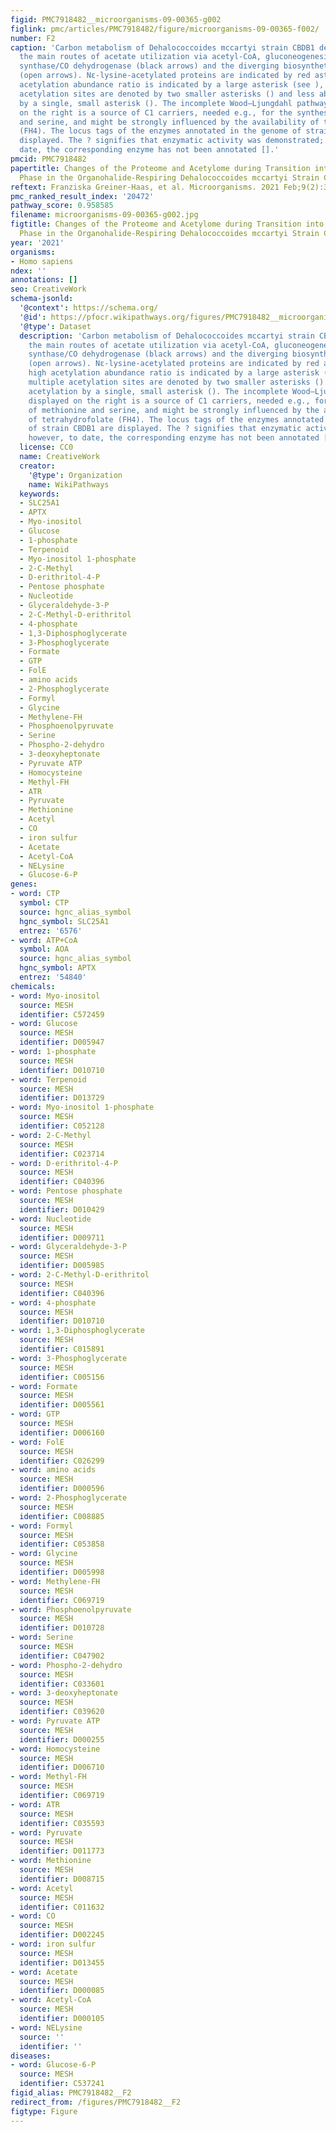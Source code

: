 ```yaml
---
figid: PMC7918482__microorganisms-09-00365-g002
figlink: pmc/articles/PMC7918482/figure/microorganisms-09-00365-f002/
number: F2
caption: 'Carbon metabolism of Dehalococcoides mccartyi strain CBDB1 demonstrating
  the main routes of acetate utilization via acetyl-CoA, gluconeogenesis, and acetyl-CoA
  synthase/CO dehydrogenase (black arrows) and the diverging biosynthetic pathways
  (open arrows). Nε-lysine-acetylated proteins are indicated by red asterisks: A high
  acetylation abundance ratio is indicated by a large asterisk (see ), while multiple
  acetylation sites are denoted by two smaller asterisks () and less abundant acetylation
  by a single, small asterisk (). The incomplete Wood–Ljungdahl pathway displayed
  on the right is a source of C1 carriers, needed e.g., for the synthesis of methionine
  and serine, and might be strongly influenced by the availability of tetrahydrofolate
  (FH4). The locus tags of the enzymes annotated in the genome of strain CBDB1 are
  displayed. The ? signifies that enzymatic activity was demonstrated; however, to
  date, the corresponding enzyme has not been annotated [].'
pmcid: PMC7918482
papertitle: Changes of the Proteome and Acetylome during Transition into the Stationary
  Phase in the Organohalide-Respiring Dehalococcoides mccartyi Strain CBDB1.
reftext: Franziska Greiner-Haas, et al. Microorganisms. 2021 Feb;9(2):365.
pmc_ranked_result_index: '20472'
pathway_score: 0.958585
filename: microorganisms-09-00365-g002.jpg
figtitle: Changes of the Proteome and Acetylome during Transition into the Stationary
  Phase in the Organohalide-Respiring Dehalococcoides mccartyi Strain CBDB1
year: '2021'
organisms:
- Homo sapiens
ndex: ''
annotations: []
seo: CreativeWork
schema-jsonld:
  '@context': https://schema.org/
  '@id': https://pfocr.wikipathways.org/figures/PMC7918482__microorganisms-09-00365-g002.html
  '@type': Dataset
  description: 'Carbon metabolism of Dehalococcoides mccartyi strain CBDB1 demonstrating
    the main routes of acetate utilization via acetyl-CoA, gluconeogenesis, and acetyl-CoA
    synthase/CO dehydrogenase (black arrows) and the diverging biosynthetic pathways
    (open arrows). Nε-lysine-acetylated proteins are indicated by red asterisks: A
    high acetylation abundance ratio is indicated by a large asterisk (see ), while
    multiple acetylation sites are denoted by two smaller asterisks () and less abundant
    acetylation by a single, small asterisk (). The incomplete Wood–Ljungdahl pathway
    displayed on the right is a source of C1 carriers, needed e.g., for the synthesis
    of methionine and serine, and might be strongly influenced by the availability
    of tetrahydrofolate (FH4). The locus tags of the enzymes annotated in the genome
    of strain CBDB1 are displayed. The ? signifies that enzymatic activity was demonstrated;
    however, to date, the corresponding enzyme has not been annotated [].'
  license: CC0
  name: CreativeWork
  creator:
    '@type': Organization
    name: WikiPathways
  keywords:
  - SLC25A1
  - APTX
  - Myo-inositol
  - Glucose
  - 1-phosphate
  - Terpenoid
  - Myo-inositol 1-phosphate
  - 2-C-Methyl
  - D-erithritol-4-P
  - Pentose phosphate
  - Nucleotide
  - Glyceraldehyde-3-P
  - 2-C-Methyl-D-erithritol
  - 4-phosphate
  - 1,3-Diphosphoglycerate
  - 3-Phosphoglycerate
  - Formate
  - GTP
  - FolE
  - amino acids
  - 2-Phosphoglycerate
  - Formyl
  - Glycine
  - Methylene-FH
  - Phosphoenolpyruvate
  - Serine
  - Phospho-2-dehydro
  - 3-deoxyheptonate
  - Pyruvate ATP
  - Homocysteine
  - Methyl-FH
  - ATR
  - Pyruvate
  - Methionine
  - Acetyl
  - CO
  - iron sulfur
  - Acetate
  - Acetyl-CoA
  - NELysine
  - Glucose-6-P
genes:
- word: СТР
  symbol: CTP
  source: hgnc_alias_symbol
  hgnc_symbol: SLC25A1
  entrez: '6576'
- word: АТР+СоA
  symbol: AOA
  source: hgnc_alias_symbol
  hgnc_symbol: APTX
  entrez: '54840'
chemicals:
- word: Myo-inositol
  source: MESH
  identifier: C572459
- word: Glucose
  source: MESH
  identifier: D005947
- word: 1-phosphate
  source: MESH
  identifier: D010710
- word: Terpenoid
  source: MESH
  identifier: D013729
- word: Myo-inositol 1-phosphate
  source: MESH
  identifier: C052128
- word: 2-C-Methyl
  source: MESH
  identifier: C023714
- word: D-erithritol-4-P
  source: MESH
  identifier: C040396
- word: Pentose phosphate
  source: MESH
  identifier: D010429
- word: Nucleotide
  source: MESH
  identifier: D009711
- word: Glyceraldehyde-3-P
  source: MESH
  identifier: D005985
- word: 2-C-Methyl-D-erithritol
  source: MESH
  identifier: C040396
- word: 4-phosphate
  source: MESH
  identifier: D010710
- word: 1,3-Diphosphoglycerate
  source: MESH
  identifier: C015891
- word: 3-Phosphoglycerate
  source: MESH
  identifier: C005156
- word: Formate
  source: MESH
  identifier: D005561
- word: GTP
  source: MESH
  identifier: D006160
- word: FolE
  source: MESH
  identifier: C026299
- word: amino acids
  source: MESH
  identifier: D000596
- word: 2-Phosphoglycerate
  source: MESH
  identifier: C008885
- word: Formyl
  source: MESH
  identifier: C053858
- word: Glycine
  source: MESH
  identifier: D005998
- word: Methylene-FH
  source: MESH
  identifier: C069719
- word: Phosphoenolpyruvate
  source: MESH
  identifier: D010728
- word: Serine
  source: MESH
  identifier: C047902
- word: Phospho-2-dehydro
  source: MESH
  identifier: C033601
- word: 3-deoxyheptonate
  source: MESH
  identifier: C039620
- word: Pyruvate ATP
  source: MESH
  identifier: D000255
- word: Homocysteine
  source: MESH
  identifier: D006710
- word: Methyl-FH
  source: MESH
  identifier: C069719
- word: ATR
  source: MESH
  identifier: C035593
- word: Pyruvate
  source: MESH
  identifier: D011773
- word: Methionine
  source: MESH
  identifier: D008715
- word: Acetyl
  source: MESH
  identifier: C011632
- word: CO
  source: MESH
  identifier: D002245
- word: iron sulfur
  source: MESH
  identifier: D013455
- word: Acetate
  source: MESH
  identifier: D000085
- word: Acetyl-CoA
  source: MESH
  identifier: D000105
- word: NELysine
  source: ''
  identifier: ''
diseases:
- word: Glucose-6-P
  source: MESH
  identifier: C537241
figid_alias: PMC7918482__F2
redirect_from: /figures/PMC7918482__F2
figtype: Figure
---
```

